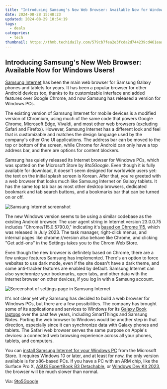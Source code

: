 ```yaml
---
title: "Introducing Samsung's New Web Browser: Available Now for Windows Users!"
date: 2024-08-28 15:48:23
updated: 2024-08-29 10:54:19
tags:
  - deals
categories:
  - tech
thumbnail: https://thmb.techidaily.com/579cb7fea2e3fcda2d744239cd461eaad31f6bb8cae52b9dfe0e180c13eb7675.jpg
---
```


## Introducing Samsung's New Web Browser: Available Now for Windows Users!

[Samsung Internet](https://on-screen-recording.techidaily.com/new-streamline-your-screen-captures-with-4-methods/) has been the main web browser for Samsung Galaxy phones and tablets for years. It has been a popular browser for other Android devices too, thanks to its customizable interface and added features over Google Chrome, and now Samsung has released a version for Windows PCs.

 The existing version of Samsung Internet for mobile devices is a modified version of Chromium, using much of the same code that powers Google Chrome, Microsoft Edge, Vivaldi, and most other web browsers (excluding Safari and Firefox). However, Samsung Internet has a different look and feel that is customizable and matches the design language used by the company's other One UI applications. The address bar can be moved to the top or bottom of the screen, while Chrome for Android can only have a top address bar, and there are options for content blockers.

 Samsung has quietly released its Internet browser for Windows PCs, which was spotted on the Microsoft Store by _9to5Google_. Even though it is fully available for download, it doesn't seem designed for worldwide users yet: the text on the initial splash screen is Korean. After that, you're greeted with a web browser that looks much like Samsung Internet on Galaxy tablets. It has the same top tab bar as most other desktop browsers, dedicated bookmark and tab search buttons, and a bookmarks bar that can be turned on or off.

![Samsung Internet screenshot](https://static1.howtogeekimages.com/wordpress/wp-content/uploads/2023/11/1-20.png) 

 The new Windows version seems to be using a similar codebase as the existing Android browser. The user agent string in Internet version 23.0.0.75 includes "Chrome/115.0.5790.0," indicating it's [based on Chrome 115](https://apple-account.techidaily.com/in-2024-apple-id-locked-for-security-reasons-from-apple-iphone-12-mini-find-the-best-solution-here-by-drfone-ios/), which was released in July 2023\. The task manager, right-click menus, and internal pages like chrome://version also behave like Chrome, and clicking "Get add-ons" in the Settings takes you to the Chrom Web Store.

 Even though the new browser is definitely based on Chrome, there are a few unique features Samsung has implemented. There's an option to force websites to use dark mode, even if the site doesn't have a dark theme, and some anti-tracker features are enabled by default. Samsung Internet can also synchronize your bookmarks, open tabs, and other data with the Internet browser on other devices, if you log in with a Samsung account.

![Screenshot of settings page in Samsung Internet](https://static1.howtogeekimages.com/wordpress/wp-content/uploads/2023/11/2-12.png) 

 It's not clear yet why Samsung has decided to build a web browser for Windows PCs, but there are a few possibilities. The company has brought some of its applications and services to Windows for its [Galaxy Book laptops](https://shop-links.co/link/?exclusive=1&publisher_slug=itechdaily19598&url=https%3A%2F%2Fwww.samsung.com%2Fglobal%2Fgalaxy%2Fgalaxy-book3%2F) over the past few years, including SmartThings and Samsung Notes. Porting the web browser to Windows would be another step in that direction, especially since it can synchronize data with Galaxy phones and tablets. The Safari web browser serves the same purpose on Apple's devices: a connected web browsing experience across all your phones, tablets, and computers.

 You can [install Samsung Internet for your Windows PC](https://apps.microsoft.com/detail/XPDCMJG5PTR3TP?hl=en-US&gl=US) from the Microsoft Store. It requires Windows 10 or later, and at least for now, the only version available is for x86-based PCs. If you have a PC with an ARM chip, like the Surface Pro X, [ASUS ExpertBook B3 Detachable](https://screen-recording.techidaily.com/new-2024-approved-how-to-record-facebook-live-stream/), or [Windows Dev Kit 2023](https://screen-recording.techidaily.com/new-2024-approved-how-to-record-facebook-live-stream/), the browser will be much slower than normal.

 Via: [9to5Google](https://9to5google.com/2023/11/28/samsung-internet-shows-microsoft-store/)

<ins class="adsbygoogle"
     style="display:block"
     data-ad-format="autorelaxed"
     data-ad-client="ca-pub-7571918770474297"
     data-ad-slot="1223367746"></ins>



<ins class="adsbygoogle"
     style="display:block"
     data-ad-client="ca-pub-7571918770474297"
     data-ad-slot="8358498916"
     data-ad-format="auto"
     data-full-width-responsive="true"></ins>

